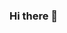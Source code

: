 ### Hi there 👋

<!--
**adrianbolanos/adrianbolanos** is a ✨ _special_ ✨ repository because its `README.md` (this file) appears on your GitHub profile.

Here are some ideas to get you started:

- 🔭 I’m currently studing on San Antonio de Padua College
- 🌱 I’m currently on 8th year
- 👯 I’m looking to collaborate on programing roblox
- 💬 Ask me about Lego and Roblox
- 📫 How to reach me: adrian.david.bolanos@gmail.com
- 😄 Pronouns: Adrián
- ⚡ Fun fact: Play Call of Duty and Play in front my home with Nerf
